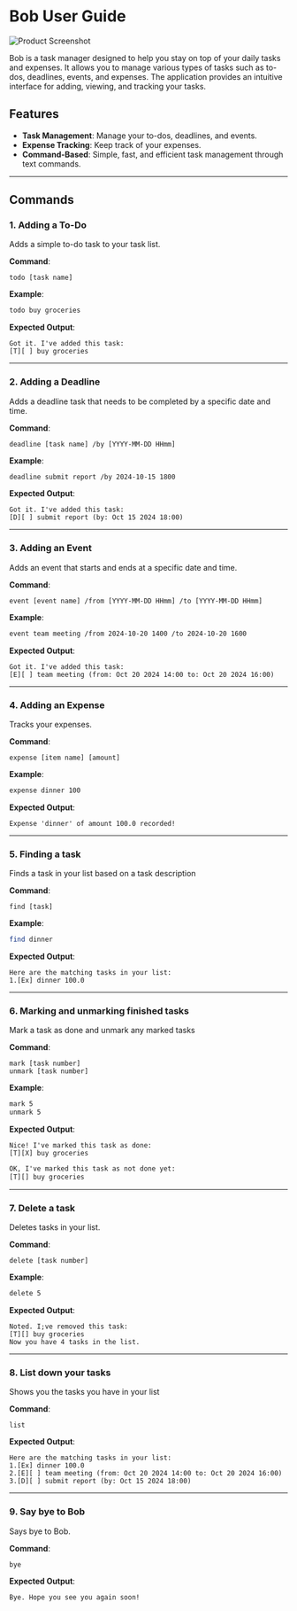 # Bob User Guide

![Product Screenshot](https://encrypted-tbn0.gstatic.com/images?q=tbn:ANd9GcQ3tRjKVo9vn_08c0G5kZIHmgFWl-DZDWbo8g&s)

Bob is a task manager designed to help you stay on top of your daily tasks and expenses. It allows you to manage
various types of tasks such as to-dos, deadlines, events, and expenses.
The application provides an intuitive interface for adding, viewing, and tracking your tasks.


## Features
- **Task Management**: Manage your to-dos, deadlines, and events.
- **Expense Tracking**: Keep track of your expenses.
- **Command-Based**: Simple, fast, and efficient task management through text commands.
---
## Commands

### 1. Adding a To-Do
Adds a simple to-do task to your task list.

**Command**:
```
todo [task name]
```


**Example**:
```bash
todo buy groceries
```

**Expected Output**:
```
Got it. I've added this task:
[T][ ] buy groceries
```
---
### 2. Adding a Deadline
Adds a deadline task that needs to be completed by a specific date and time.

**Command**:
```
deadline [task name] /by [YYYY-MM-DD HHmm]
```

**Example**:
```bash
deadline submit report /by 2024-10-15 1800
```

**Expected Output**:
```
Got it. I've added this task:
[D][ ] submit report (by: Oct 15 2024 18:00)
```
---
### 3. Adding an Event
Adds an event that starts and ends at a specific date and time.

**Command**:
```
event [event name] /from [YYYY-MM-DD HHmm] /to [YYYY-MM-DD HHmm]
```

**Example**:
```bash
event team meeting /from 2024-10-20 1400 /to 2024-10-20 1600
```

**Expected Output**:
```
Got it. I've added this task:
[E][ ] team meeting (from: Oct 20 2024 14:00 to: Oct 20 2024 16:00)
```
---
### 4. Adding an Expense
Tracks your expenses.

**Command**:
```
expense [item name] [amount]
```

**Example**:
```bash
expense dinner 100
```

**Expected Output**:
```
Expense 'dinner' of amount 100.0 recorded!
```
---
### 5. Finding a task
Finds a task in your list based on a task description

**Command**:
```
find [task]
```

**Example**:
```bash
find dinner
```

**Expected Output**:
```
Here are the matching tasks in your list:
1.[Ex] dinner 100.0
```
---
### 6. Marking and unmarking finished tasks
Mark a task as done and unmark any marked tasks

**Command**:
```
mark [task number]
unmark [task number]
```

**Example**:
```bash
mark 5
unmark 5
```

**Expected Output**:
```
Nice! I've marked this task as done:
[T][X] buy groceries
```
```dtd
OK, I've marked this task as not done yet:
[T][] buy groceries
```
---
### 7. Delete a task
Deletes tasks in your list.

**Command**:
```
delete [task number]
```

**Example**:
```bash
delete 5
```

**Expected Output**:
```
Noted. I;ve removed this task:
[T][] buy groceries
Now you have 4 tasks in the list.
```
---
### 8. List down your tasks
Shows you the tasks you have in your list

**Command**:
```
list
```



**Expected Output**:
```
Here are the matching tasks in your list:
1.[Ex] dinner 100.0
2.[E][ ] team meeting (from: Oct 20 2024 14:00 to: Oct 20 2024 16:00)
3.[D][ ] submit report (by: Oct 15 2024 18:00)
```
---
### 9. Say bye to Bob
Says bye to Bob.

**Command**:
```
bye
```

**Expected Output**:
```
Bye. Hope you see you again soon!
```